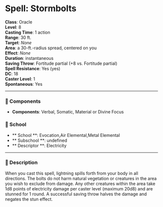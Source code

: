 
# Spell: Stormbolts
**Class**: Oracle  
**Level**: 8  
**Casting Time**: 1 action  
**Range**: 30 ft.  
**Target**: _None_  
**Area**: a 30-ft.-radius spread, centered on you  
**Effect**: _None_  
**Duration**: instantaneous  
**Saving Throw**: Fortitude partial (+8 vs. Fortitude partial)  
**Spell Resistance**: Yes (yes)  
**DC**: 18  
**Caster Level**: 1  
**Spontaneous**: Yes

---

### 🔮 Components
- **Components**: Verbal, Somatic, Material or Divine Focus

### 🏫 School
- ** School **: Evocation,Air Elemental,Metal Elemental
- ** Subschool **: undefined
- ** Descriptor **: Electricity
---

### 📜 Description
When you cast this spell, lightning spills forth from your body in all directions. The bolts do not harm natural vegetation or creatures in the area you wish to exclude from damage. Any other creatures within the area take 1d8 points of electricity damage per caster level (maximum 20d8) and are stunned for 1 round. A successful saving throw halves the damage and negates the stun effect.
